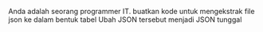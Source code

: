 Anda adalah seorang programmer IT. buatkan kode untuk mengekstrak file json ke dalam bentuk tabel
Ubah JSON tersebut menjadi JSON tunggal
